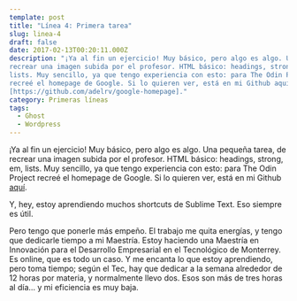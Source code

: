 ```yaml
---
template: post
title: "Línea 4: Primera tarea"
slug: linea-4
draft: false
date: 2017-02-13T00:20:11.000Z
description: "¡Ya al fin un ejercicio! Muy básico, pero algo es algo. Una pequeña tarea, de
recrear una imagen subida por el profesor. HTML básico: headings, strong, em,
lists. Muy sencillo, ya que tengo experiencia con esto: para The Odin Project
recreé el homepage de Google. Si lo quieren ver, está en mi Github aquí
[https://github.com/adelrv/google-homepage]."
category: Primeras líneas
tags:
  - Ghost
  - Wordpress
---
```


¡Ya al fin un ejercicio! Muy básico, pero algo es algo. Una pequeña tarea, de recrear una imagen subida por el profesor. HTML básico: headings, strong, em, lists. Muy sencillo, ya que tengo experiencia con esto: para The Odin Project recreé el homepage de Google. Si lo quieren ver, está en mi Github [aquí](https://github.com/adelrv/google-homepage).

Y, hey, estoy aprendiendo muchos shortcuts de Sublime Text. Eso siempre es útil.

Pero tengo que ponerle más empeño. El trabajo me quita energías, y tengo que dedicarle tiempo a mi Maestría. Estoy haciendo una Maestría en Innovación para el Desarrollo Empresarial en el Tecnológico de Monterrey. Es online, que es todo un caso. Y me encanta lo que estoy aprendiendo, pero toma tiempo; según el Tec, hay que dedicar a la semana alrededor de 12 horas por materia, y normalmente llevo dos. Esos son más de tres horas al día… y mi eficiencia es muy baja.
